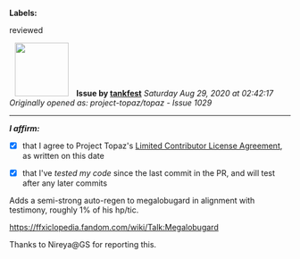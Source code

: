 **Labels:**

reviewed



<a href="https://github.com/tankfest"><img src="https://avatars1.githubusercontent.com/u/37684138?v=4" width="96" height="96" hspace="10"></img></a> **Issue by [tankfest](https://github.com/tankfest)**
_Saturday Aug 29, 2020 at 02:42:17_
_Originally opened as: project-topaz/topaz - Issue 1029_

----

<!-- place 'x' mark between square [] brackets to affirm: -->
**_I affirm:_**
- [x] that I agree to Project Topaz's [Limited Contributor License Agreement](http://project-topaz.com/blob/release/CONTRIBUTOR_AGREEMENT.md), as written on this date
- [x] that I've _tested my code_ since the last commit in the PR, and will test after any later commits

Adds a semi-strong auto-regen to megalobugard in alignment with testimony, roughly 1% of his hp/tic.
https://ffxiclopedia.fandom.com/wiki/Talk:Megalobugard

Thanks to Nireya@GS for reporting this.
